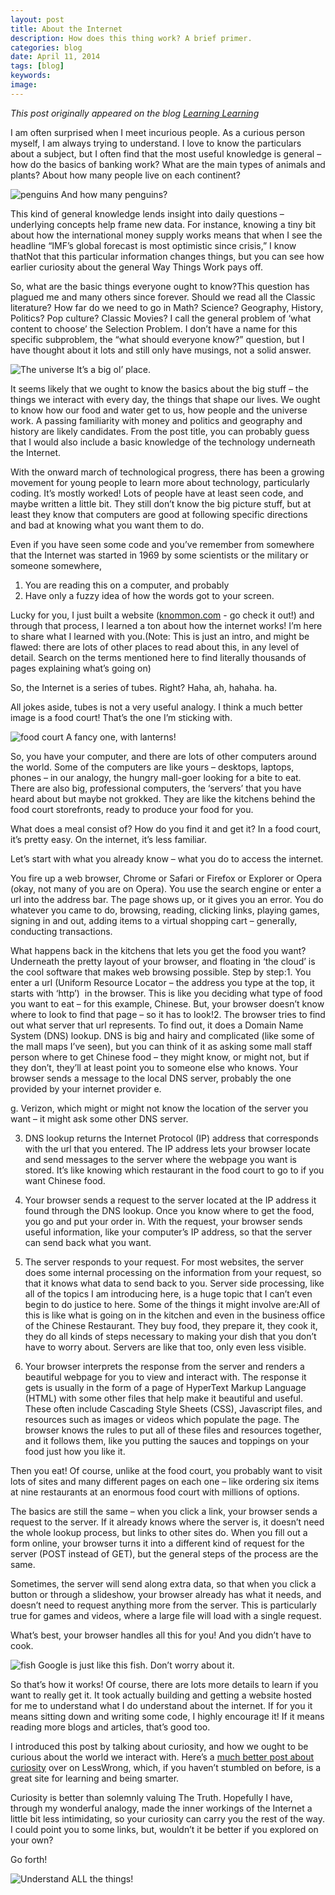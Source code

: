 ```yaml
---
layout: post
title: About the Internet
description: How does this thing work? A brief primer.
categories: blog
date: April 11, 2014
tags: [blog]
keywords: 
image: 
---
```

*This post originally appeared on the blog [Learning Learning](https://keeponlearninglearning.wordpress.com/2014/04/11/about-the-internet/)*

I am often surprised when I meet incurious people. As a curious person myself, I am always trying to understand. I love to know the particulars about a subject, but I often find that the most useful knowledge is general – how do the basics of banking work? What are the main types of animals and plants? About how many people live on each continent?

![penguins][penguins]
And how many penguins?

This kind of general knowledge lends insight into daily questions – underlying concepts help frame new data. For instance, knowing a tiny bit about how the international money supply works means that when I see the headline “IMF’s global forecast is most optimistic since crisis,” I know thatNot that this particular information changes things, but you can see how earlier curiosity about the general Way Things Work pays off. 



So, what are the basic things everyone ought to know?This question has plagued me and many others since forever. Should we read all the Classic literature? How far do we need to go in Math? Science? Geography, History, Politics? Pop culture? Classic Movies? I call the general problem of ‘what content to choose’ the Selection Problem. I don’t have a name for this specific subproblem, the “what should everyone know?” question, but I have thought about it lots and still only have musings, not a solid answer. 


![The universe][universe]
It’s a big ol’ place.

It seems likely that we ought to know the basics about the big stuff – the things we interact with every day, the things that shape our lives. We ought to know how our food and water get to us, how people and the universe work. A passing familiarity with money and politics and geography and history are likely candidates. From the post title, you can probably guess that I would also include a basic knowledge of the technology underneath the Internet. 



With the onward march of technological progress, there has been a growing movement for young people to learn more about technology, particularly coding. It’s mostly worked! Lots of people have at least seen code, and maybe written a little bit. They still don’t know the big picture stuff, but at least they know that computers are good at following specific directions and bad at knowing what you want them to do. 



Even if you have seen some code and you’ve remember from somewhere that the Internet was started in 1969 by some scientists or the military or someone somewhere,

1. You are reading this on a computer, and probably 
2. Have only a fuzzy idea of how the words got to your screen.


Lucky for you, I just built a website ([knommon.com][knommon] - go check it out!) and through that process, I learned a ton about how the internet works! I’m here to share what I learned with you.(Note: This is just an intro, and might be flawed: there are lots of other places to read about this, in any level of detail. Search on the terms mentioned here to find literally thousands of pages explaining what’s going on)

So, the Internet is a series of tubes. Right? Haha, ah, hahaha. ha. 


All jokes aside, tubes is not a very useful analogy. I think a much better image is a food court! That’s the one I’m sticking with. 

![food court][food court]
A fancy one, with lanterns!

So, you have your computer, and there are lots of other computers around the world. Some of the computers are like yours – desktops, laptops, phones – in our analogy, the hungry mall-goer looking for a bite to eat. There are also big, professional computers, the ‘servers’ that you have heard about but maybe not grokked. They are like the kitchens behind the food court storefronts, ready to produce your food for you. 



What does a meal consist of? How do you find it and get it? In a food court, it’s pretty easy. On the internet, it’s less familiar. 



Let’s start with what you already know – what you do to access the internet. 



You fire up a web browser, Chrome or Safari or Firefox or Explorer or Opera (okay, not many of you are on Opera). You use the search engine or enter a url into the address bar. The page shows up, or it gives you an error. You do whatever you came to do, browsing, reading, clicking links, playing games, signing in and out, adding items to a virtual shopping cart – generally, conducting transactions. 



What happens back in the kitchens that lets you get the food you want? Underneath the pretty layout of your browser, and floating in ‘the cloud’ is the cool software that makes web browsing possible. Step by step:1. You enter a url (Uniform Resource Locator – the address you type at the top, it starts with ‘http’)  in the browser. This is like you deciding what type of food you want to eat – for this example, Chinese. But, your browser doesn’t know where to look to find that page – so it has to look!2. The browser tries to find out what server that url represents. To find out, it does a Domain Name System (DNS) lookup. DNS is big and hairy and complicated (like some of the mall maps I’ve seen), but you can think of it as asking some mall staff person where to get Chinese food – they might know, or might not, but if they don’t, they’ll at least point you to someone else who knows. Your browser sends a message to the local DNS server, probably the one provided by your internet provider e. 



g. Verizon, which might or might not know the location of the server you want – it might ask some other DNS server. 



3. DNS lookup returns the Internet Protocol (IP) address that corresponds with the url that you entered. The IP address lets your browser locate and send messages to the server where the webpage you want is stored. It’s like knowing which restaurant in the food court to go to if you want Chinese food. 



4. Your browser sends a request to the server located at the IP address it found through the DNS lookup. Once you know where to get the food, you go and put your order in. With the request, your browser sends useful information, like your computer’s IP address, so that the server can send back what you want. 



5. The server responds to your request. For most websites, the server does some internal processing on the information from your request, so that it knows what data to send back to you. Server side processing, like all of the topics I am introducing here, is a huge topic that I can’t even begin to do justice to here. Some of the things it might involve are:All of this is like what is going on in the kitchen and even in the business office of the Chinese Restaurant. They buy food, they prepare it, they cook it, they do all kinds of steps necessary to making your dish that you don’t have to worry about. Servers are like that too, only even less visible. 



6. Your browser interprets the response from the server and renders a beautiful webpage for you to view and interact with. The response it gets is usually in the form of a page of HyperText Markup Language (HTML) with some other files that help make it beautiful and useful. These often include Cascading Style Sheets (CSS), Javascript files, and resources such as images or videos which populate the page. The browser knows the rules to put all of these files and resources together, and it follows them, like you putting the sauces and toppings on your food just how you like it. 



Then you eat! Of course, unlike at the food court, you probably want to visit lots of sites and many different pages on each one – like ordering six items at nine restaurants at an enormous food court with millions of options. 



The basics are still the same – when you click a link, your browser sends a request to the server. If it already knows where the server is, it doesn’t need the whole lookup process, but links to other sites do. When you fill out a form online, your browser turns it into a different kind of request for the server (POST instead of GET), but the general steps of the process are the same. 



Sometimes, the server will send along extra data, so that when you click a button or through a slideshow, your browser already has what it needs, and doesn’t need to request anything more from the server. This is particularly true for games and videos, where a large file will load with a single request. 



What’s best, your browser handles all this for you! And you didn’t have to cook. 

![fish][fish]
Google is just like this fish. Don’t worry about it. 



So that’s how it works! Of course, there are lots more details to learn if you want to really get it. It took actually building and getting a website hosted for me to understand what I do understand about the internet. If for you it means sitting down and writing some code, I highly encourage it! If it means reading more blogs and articles, that’s good too. 



I introduced this post by talking about curiosity, and how we ought to be curious about the world we interact with. Here’s a [much better post about curiosity][curiosity] over on LessWrong, which, if you haven’t stumbled on before, is a great site for learning and being smarter. 



Curiosity is better than solemnly valuing The Truth. Hopefully I have, through my wonderful analogy, made the inner workings of the Internet a little bit less intimidating, so your curiosity can carry you the rest of the way. I could point you to some links, but, wouldn’t it be better if you explored on your own?

Go forth!

![Understand ALL the things!][Understand ALL the things] 


[penguins]: https://i0.wp.com/upload.wikimedia.org/wikipedia/commons/2/28/Kaiserpinguine_mit_Jungen.jpg
[universe]: https://i0.wp.com/th02.deviantart.net/fs70/PRE/f/2013/121/c/8/finding_answers__the_age_of_the_universe_by_hunapo-d63r3n8.jpg
[food court]: https://i0.wp.com/upload.wikimedia.org/wikipedia/commons/b/be/FoxRiverMallFoodCourt_AppletonWisconsinUSA.jpg
[fish]: https://i0.wp.com/upload.wikimedia.org/wikipedia/commons/4/4a/Chinese-style_Nematalosa_come_with_soy_sauce_and_shallots.jpg
[Understand ALL The Things]: https://i0.wp.com/cdn.memegenerator.net/instances/500x/48410011.jpg
[knommon]: http://knommon.com
[curiosity]: http://lesswrong.com/lw/aa7/get_curious/
